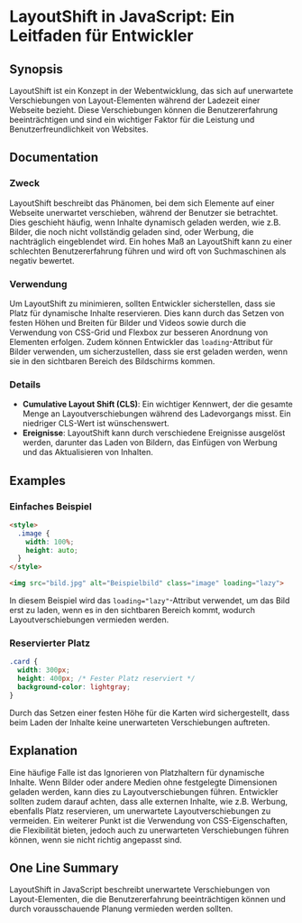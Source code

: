 <!--
Meta Description: # LayoutShift in JavaScript: Ein Leitfaden für Entwickler ## Synopsis LayoutShift ist ein Konzept in der Webentwicklung, das sich auf unerwartete Vers...
Meta Keywords: von, das, die, und, layoutshift
-->

# LayoutShift in JavaScript: Ein Leitfaden für Entwickler

## Synopsis
LayoutShift ist ein Konzept in der Webentwicklung, das sich auf unerwartete Verschiebungen von Layout-Elementen während der Ladezeit einer Webseite bezieht. Diese Verschiebungen können die Benutzererfahrung beeinträchtigen und sind ein wichtiger Faktor für die Leistung und Benutzerfreundlichkeit von Websites.

## Documentation
### Zweck
LayoutShift beschreibt das Phänomen, bei dem sich Elemente auf einer Webseite unerwartet verschieben, während der Benutzer sie betrachtet. Dies geschieht häufig, wenn Inhalte dynamisch geladen werden, wie z.B. Bilder, die noch nicht vollständig geladen sind, oder Werbung, die nachträglich eingeblendet wird. Ein hohes Maß an LayoutShift kann zu einer schlechten Benutzererfahrung führen und wird oft von Suchmaschinen als negativ bewertet.

### Verwendung
Um LayoutShift zu minimieren, sollten Entwickler sicherstellen, dass sie Platz für dynamische Inhalte reservieren. Dies kann durch das Setzen von festen Höhen und Breiten für Bilder und Videos sowie durch die Verwendung von CSS-Grid und Flexbox zur besseren Anordnung von Elementen erfolgen. Zudem können Entwickler das `loading`-Attribut für Bilder verwenden, um sicherzustellen, dass sie erst geladen werden, wenn sie in den sichtbaren Bereich des Bildschirms kommen.

### Details
- **Cumulative Layout Shift (CLS)**: Ein wichtiger Kennwert, der die gesamte Menge an Layoutverschiebungen während des Ladevorgangs misst. Ein niedriger CLS-Wert ist wünschenswert.
- **Ereignisse**: LayoutShift kann durch verschiedene Ereignisse ausgelöst werden, darunter das Laden von Bildern, das Einfügen von Werbung und das Aktualisieren von Inhalten.

## Examples
### Einfaches Beispiel
```html
<style>
  .image {
    width: 100%;
    height: auto;
  }
</style>

<img src="bild.jpg" alt="Beispielbild" class="image" loading="lazy">
```
In diesem Beispiel wird das `loading="lazy"`-Attribut verwendet, um das Bild erst zu laden, wenn es in den sichtbaren Bereich kommt, wodurch Layoutverschiebungen vermieden werden.

### Reservierter Platz
```css
.card {
  width: 300px;
  height: 400px; /* Fester Platz reserviert */
  background-color: lightgray;
}
```
Durch das Setzen einer festen Höhe für die Karten wird sichergestellt, dass beim Laden der Inhalte keine unerwarteten Verschiebungen auftreten.

## Explanation
Eine häufige Falle ist das Ignorieren von Platzhaltern für dynamische Inhalte. Wenn Bilder oder andere Medien ohne festgelegte Dimensionen geladen werden, kann dies zu Layoutverschiebungen führen. Entwickler sollten zudem darauf achten, dass alle externen Inhalte, wie z.B. Werbung, ebenfalls Platz reservieren, um unerwartete Layoutverschiebungen zu vermeiden. Ein weiterer Punkt ist die Verwendung von CSS-Eigenschaften, die Flexibilität bieten, jedoch auch zu unerwarteten Verschiebungen führen können, wenn sie nicht richtig angepasst sind.

## One Line Summary
LayoutShift in JavaScript beschreibt unerwartete Verschiebungen von Layout-Elementen, die die Benutzererfahrung beeinträchtigen können und durch vorausschauende Planung vermieden werden sollten.
